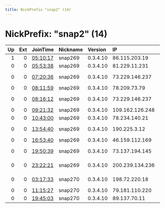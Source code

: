 ```yaml
---
title: NickPrefix "snap2" (14)
---
```


# NickPrefix: "snap2" (14)

|   Up |   Ext | JoinTime                                                                                            | Nickname   | Version   | IP              | AS                                     | CC   |   ORp |   Dirp | OS    | Contact   |   eFamMembers |
|-----:|------:|:----------------------------------------------------------------------------------------------------|:-----------|:----------|:----------------|:---------------------------------------|:-----|------:|-------:|:------|:----------|--------------:|
|    1 |     0 | [05:10:17](https://metrics.torproject.org/rs.html#details/AFBC7E515B62DEDCC212F6A097387ACDE3EAEFB8) | snap269    | 0.3.4.10  | 86.115.203.19   | Telia Finland Oyj                      | fi   | 35803 |      0 | Linux | None      |             1 |
|    0 |     0 | [05:53:38](https://metrics.torproject.org/rs.html#details/445F4B9E5FD232511F82D09E836D899F92EF97EC) | snap269    | 0.3.4.10  | 81.229.11.231   | Telia Company AB                       | se   | 44927 |      0 | Linux | None      |             1 |
|    0 |     0 | [07:20:36](https://metrics.torproject.org/rs.html#details/ABCBA8A4D43015F79CAD71B8B6BFA01C99EE2519) | snap269    | 0.3.4.10  | 73.229.146.237  | Comcast Cable Communications, LLC      | us   | 32947 |      0 | Linux | None      |             1 |
|    0 |     0 | [08:11:59](https://metrics.torproject.org/rs.html#details/84E8488BA754B692058F884FE2ACD661150A1BFE) | snap269    | 0.3.4.10  | 78.209.73.79    | Free SAS                               | fr   | 44281 |      0 | Linux | None      |             1 |
|    0 |     0 | [08:16:12](https://metrics.torproject.org/rs.html#details/E287027D08C26071D6D98212F9E888C98AAD9CE5) | snap269    | 0.3.4.10  | 73.229.146.237  | Comcast Cable Communications, LLC      | us   | 34893 |      0 | Linux | None      |             1 |
|    0 |     0 | [09:21:32](https://metrics.torproject.org/rs.html#details/83F790F0BB33EE01E747BB87B3371DD64086C6E6) | snap269    | 0.3.4.10  | 109.162.126.248 | Kyivstar PJSC                          | ua   | 42887 |      0 | Linux | None      |             1 |
|    0 |     0 | [10:43:00](https://metrics.torproject.org/rs.html#details/71FBBDF16CADC71252263D2FC8337AA58EFCC74F) | snap269    | 0.3.4.10  | 78.234.140.21   | Free SAS                               | fr   | 44299 |      0 | Linux | None      |             1 |
|    0 |     0 | [13:54:40](https://metrics.torproject.org/rs.html#details/068D0B0AC398B5311F5BB9D8965FCE15E567F278) | snap269    | 0.3.4.10  | 190.225.3.12    | Telecom Argentina S.A.                 | ar   | 45353 |      0 | Linux | None      |             1 |
|    0 |     0 | [16:53:40](https://metrics.torproject.org/rs.html#details/D146DCF3D404B634118069AD684F3BB02F890F5B) | snap269    | 0.3.4.10  | 46.159.112.169  | Rostelecom                             | ru   | 35747 |      0 | Linux | None      |             1 |
|    0 |     0 | [19:50:39](https://metrics.torproject.org/rs.html#details/FED91F8BDE0BE8FFC61A3E9FC40E33DA343B222C) | snap269    | 0.3.4.10  | 73.137.194.145  | Comcast Cable Communications, LLC      | us   | 33901 |      0 | Linux | None      |             1 |
|    0 |     0 | [23:22:21](https://metrics.torproject.org/rs.html#details/B51125BA2B6B847E38F5A8958E7BD5968AA15C5F) | snap269    | 0.3.4.10  | 200.239.134.236 | Associau00E7u00E3o Rede Nacional de En | br   | 44553 |      0 | Linux | None      |             1 |
|    0 |     0 | [03:17:33](https://metrics.torproject.org/rs.html#details/56AFE2F164C49AB1DBE8EF487DE71A4BE568E3CB) | snap270    | 0.3.4.10  | 198.72.220.18   | Charter Communications Inc             | us   | 38725 |      0 | Linux | None      |             1 |
|    0 |     0 | [11:15:27](https://metrics.torproject.org/rs.html#details/B1B31D7355A3FF5FC52EDC718AA1C5AF7AF4CF06) | snap270    | 0.3.4.10  | 79.181.110.220  | Bezeq International                    | il   | 39943 |      0 | Linux | None      |             1 |
|    0 |     0 | [19:45:03](https://metrics.torproject.org/rs.html#details/8A911E7E279447E5D2A0210BBAEBB5966C6E8535) | snap270    | 0.3.4.10  | 89.137.70.11    | Liberty Global B.V.                    | ro   | 42883 |      0 | Linux | None      |             1 |
